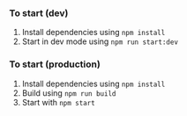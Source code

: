 ### To start (dev)
1. Install dependencies using ```npm install```
2. Start in dev mode using ```npm run start:dev```

### To start (production)
1. Install dependencies using ```npm install```
2. Build using ```npm run build```
3. Start with ```npm start```